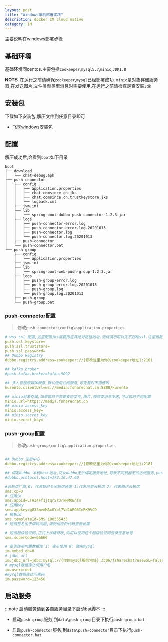 ```yaml
---
layout: post
title: "Windows单机部署实践"
description: docker IM cloud native
category: IM
---
```


主要说明在windows部署步骤

## 基础环境
基础环境同centos.主要包括`zookeeper`,`mysql5.7`,`minio`,`JDK1.8`

**NOTE:** 在运行之前请确保`zookeeper`,`mysql`已经部署成功. `minio`是对象存储服务器,在发送图片,文件类型类型消息时需要使用.在运行之前请检查是否安装`Jdk`

## 安装包
下载如下安装包,解压文件到任意目录即可
* [飞享windows安装包](https://media.fsharechat.cn/minio-bucket-file-name/fshare-chat-windows-pro.tar.gz)

## 配置
解压成功后,会看到`boot`如下目录

```shell
boot
├── download
│   └── chat-debug.apk
├── push-connector
│   ├── config
│   │   ├── application.properties
│   │   ├── chat.comsince.cn.jks
│   │   ├── chat.comsince.cn.trustkeystore.jks
│   │   └── logback.xml
│   ├── jvm.ini
│   ├── lib
│   │   └── spring-boot-dubbo-push-connector-1.2.3.jar
│   ├── logs
│   │   ├── push-connector-error.log
│   │   ├── push-connector-error.log.20201013
│   │   ├── push-connector.log
│   │   └── push-connector.log.20201013
│   ├── push-connector
│   └── push-connector.bat
└── push-group
    ├── config
    │   └── application.properties
    ├── jvm.ini
    ├── lib
    │   └── spring-boot-web-push-group-1.2.3.jar
    ├── logs
    │   ├── push-group-error.log
    │   ├── push-group-error.log.20201013
    │   ├── push-group.log
    │   └── push-group.log.20201013
    ├── push-group
    └── push-group.bat

```

### push-connector配置

> 修改`push-connector\config\application.properties`

```yaml
# wss ssl 配置,这里配置jks需要指定其绝对路径地址.测试演示可以先不起动ssl.这里做配置为空即可
push.ssl.keystore=
push.ssl.truststore=
push.ssl.password=
## Dubbo Registry
dubbo.registry.address=zookeeper://{修改这里为你的zookeeper地址}:2181

## kafka broker 
#push.kafka.broker=kafka:9092

## 多人音视频媒体服务,默认使用公网服务,可先暂时不用修改
kurento.clientUrl=ws://media.fsharechat.cn:8888/kurento

## minio对象存储,如果暂时不需要支持文件,图片,视频类消息发送,可以暂时不用配置
minio.url=https://media.fsharechat.cn
## minio access_key
minio.access_key=
## minio secret_key
minio.secret_key=
```

### push-group配置

> 修改`push-group\config\application.properties`

```yaml

## Dubbo 注册中心
dubbo.registry.address=zookeeper://{修改这里为你的zookeeper地址}:2181

## 绑定dubbo 本机host地址,防止dubbo无法绑定服务地址,导致不同机器无法访问服务,push-group与push-connector部署在不同机器时最好设置
#dubbo.protocol.host=172.16.47.60

#云短信厂商,0: 代表暂时关闭短信通道 1:代表阿里云短信 2: 代表腾讯云短信
sms.cp=0
# 应用id
sms.appid=LTAI4Ff1jtqrSr3rkHMKEnfs
# 应用key
sms.appkey=gG33mvmMAxGYol7Vd1AEG6InRK9VCD
# 模板id
sms.templateId=SMS_180355435
# 短信签名由于编码问题,请到相应的代码里面设置

# 短信超级验证码,正式上线请修改,你可以使用这个超级验证码登录任意帐号
sms.superCode=66666

# 是否使用内置数据库 1: 表示使用 0: 使用mySql
im.embed_db=0
# jdbc url
im.jdbc_url=jdbc:mysql://{你的mysql服务地址}:3306/fsharechat?useSSL=false&serverTimezone=GMT&allowPublicKeyRetrieval=true&useUnicode=true&characterEncoding=utf8
# mysql数据库访问用户名
im.user=root
#mysql数据库访问密码
im.password=123456

```

## 启动服务

:::note
启动服务请到各自服务目录下启动bat脚本
:::

* 启动`push-group`服务,到`data\push-group`目录下执行`push-group.bat`

* 启动`push-connector`服务,到`data\push-connector`目录下执行`push-connector.bat`
